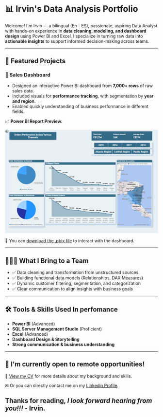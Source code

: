 # 📊 Irvin's Data Analysis Portfolio

Welcome! I'm Irvin — a bilingual (En - ES), passionate, aspiring Data Analyst with hands-on experience in **data cleaning, modeling, and dashboard design** using Power BI and Excel. I specialize in turning raw data into **actionable insights** to support informed decision-making across teams.

---

## 💼 Featured Projects

### 🔹 Sales Dashboard
- Designed an interactive Power BI dashboard from **7,000+ rows** of raw sales data.
- Included visuals for **performance tracking**, with segmentation by **year and region**.
- Enabled quickly understanding of business performance in different fields.

📈 **Power BI Report Preview:**  

![Dashboard Preview](https://github.com/Irvyandl/Portfolio/raw/main/Screenshot%202025-06-12%20131758.png)

🔗 You can [download the .pbix file](https://github.com/Irvyandl/Report-Portafolio/blob/c1ade7570ebead550cec6012dcca2558d9eef2c4/SalesReportBI.pbix?raw=true) to interact with the dashboard.

---

## 👨🏻‍💻 What I Bring to a Team

- ✅ Data cleaning and transformation from unstructured sources  
- ✅ Building functional data models (Relationships, DAX Measures)  
- ✅ Dynamic customer filtering, segmentation, and categorization  
- ✅ Clear communication to align insights with business goals  

---

## 🛠️ Tools & Skills Used In perfomance

- **Power BI** (Advanced)  
- **SQL Server Management Studio** (Proficient)  
- **Excel** (Advanced)  
- **Dashboard Design & Storytelling**  
- **Strong communication & business understanding**  

---

## 💌 I'm currently open to **remote opportunities**!

📄 [View my CV](https://drive.google.com/file/d/1-lRf-QMuqrXj3DZDdTwrcuqyEFWO02vE/view?usp=drive_link) for more details about my background and skills.

✉ Or you can directly contact me on my [Linkedin Profile](http://www.linkedin.com/in/irvin-prado-6961b1363).
## Thanks for reading, *I look forward hearing from you!!!* - Irvin.
